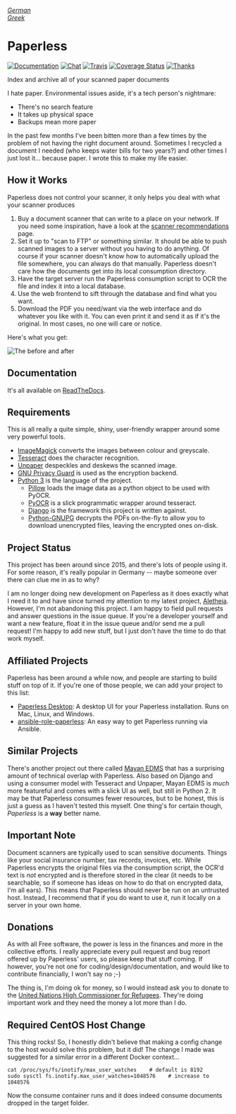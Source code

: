 *[German](README-de.md)*<br/>
*[Greek](README-el.md)*

# Paperless

[![Documentation](https://readthedocs.org/projects/paperless/badge/?version=latest)](https://paperless.readthedocs.org/) [![Chat](https://badges.gitter.im/danielquinn/paperless.svg)](https://gitter.im/danielquinn/paperless) [![Travis](https://travis-ci.org/danielquinn/paperless.svg?branch=master)](https://travis-ci.org/danielquinn/paperless) [![Coverage Status](https://coveralls.io/repos/github/danielquinn/paperless/badge.svg?branch=master)](https://coveralls.io/github/danielquinn/paperless?branch=master) [![Thanks](https://img.shields.io/badge/THANKS-md-ff69b4.svg)](https://github.com/danielquinn/paperless/blob/master/THANKS.md)

Index and archive all of your scanned paper documents

I hate paper.  Environmental issues aside, it's a tech person's nightmare:

* There's no search feature
* It takes up physical space
* Backups mean more paper

In the past few months I've been bitten more than a few times by the problem of not having the right document around.  Sometimes I recycled a document I needed (who keeps water bills for two years?) and other times I just lost it... because paper.  I wrote this to make my life easier.


## How it Works

Paperless does not control your scanner, it only helps you deal with what your scanner produces

1. Buy a document scanner that can write to a place on your network.  If you need some inspiration, have a look at the [scanner recommendations](https://paperless.readthedocs.io/en/latest/scanners.html) page.
2. Set it up to "scan to FTP" or something similar. It should be able to push scanned images to a server without you having to do anything.  Of course if your scanner doesn't know how to automatically upload the file somewhere, you can always do that manually.  Paperless doesn't care how the documents get into its local consumption directory.
3. Have the target server run the Paperless consumption script to OCR the file and index it into a local database.
4. Use the web frontend to sift through the database and find what you want.
5. Download the PDF you need/want via the web interface and do whatever you like with it.  You can even print it and send it as if it's the original. In most cases, no one will care or notice.

Here's what you get:

![The before and after](https://raw.githubusercontent.com/danielquinn/paperless/master/docs/_static/screenshot.png)


## Documentation

It's all available on [ReadTheDocs](https://paperless.readthedocs.org/).


## Requirements

This is all really a quite simple, shiny, user-friendly wrapper around some very powerful tools.

* [ImageMagick](http://imagemagick.org/) converts the images between colour and greyscale.
* [Tesseract](https://github.com/tesseract-ocr) does the character recognition.
* [Unpaper](https://www.flameeyes.eu/projects/unpaper) despeckles and deskews the scanned image.
* [GNU Privacy Guard](https://gnupg.org/) is used as the encryption backend.
* [Python 3](https://python.org/) is the language of the project.
  * [Pillow](https://pypi.python.org/pypi/pillowfight/) loads the image data as a python object to be used with PyOCR.
  * [PyOCR](https://github.com/jflesch/pyocr) is a slick programmatic wrapper around tesseract.
  * [Django](https://www.djangoproject.com/) is the framework this project is written against.
  * [Python-GNUPG](http://pythonhosted.org/python-gnupg/) decrypts the PDFs on-the-fly to allow you to download unencrypted files, leaving the encrypted ones on-disk.


## Project Status

This project has been around since 2015, and there's lots of people using it.  For some reason, it's really popular in Germany -- maybe someone over there can clue me in as to why?

I am no longer doing new development on Paperless as it does exactly what I need it to and have since turned my attention to my latest project, [Aletheia](https://github.com/danielquinn/aletheia).  However, I'm not abandoning this project.  I am happy to field pull requests and answer questions in the issue queue.  If you're a developer yourself and want a new feature, float it in the issue queue and/or send me a pull request!  I'm happy to add new stuff, but I just don't have the time to do that work myself.


## Affiliated Projects

Paperless has been around a while now, and people are starting to build stuff on top of it.  If you're one of those people, we can add your project to this list:

* [Paperless Desktop](https://github.com/thomasbrueggemann/paperless-desktop): A desktop UI for your Paperless installation.  Runs on Mac, Linux, and Windows.
* [ansible-role-paperless](https://github.com/ovv/ansible-role-paperless): An easy way to get Paperless running via Ansible.


## Similar Projects

There's another project out there called [Mayan EDMS](https://mayan.readthedocs.org/en/latest/) that has a surprising amount of technical overlap with Paperless.  Also based on Django and using a consumer model with Tesseract and Unpaper, Mayan EDMS is *much* more featureful and comes with a slick UI as well, but still in Python 2. It may be that Paperless consumes fewer resources, but to be honest, this is just a guess as I haven't tested this myself.  One thing's for certain though, *Paperless* is a **way** better name.


## Important Note

Document scanners are typically used to scan sensitive documents.  Things like your social insurance number, tax records, invoices, etc.  While Paperless encrypts the original files via the consumption script, the OCR'd text is *not* encrypted and is therefore stored in the clear (it needs to be searchable, so if someone has ideas on how to do that on encrypted data, I'm all ears).  This means that Paperless should never be run on an untrusted host.  Instead, I recommend that if you do want to use it, run it locally on a server in your own home.


## Donations

As with all Free software, the power is less in the finances and more in the collective efforts.  I really appreciate every pull request and bug report offered up by Paperless' users, so please keep that stuff coming.  If however, you're not one for coding/design/documentation, and would like to contribute financially, I won't say no ;-)

The thing is, I'm doing ok for money, so I would instead ask you to donate to the [United Nations High Commissioner for Refugees](https://donate.unhcr.org/int-en/general). They're doing important work and they need the money a lot more than I do.

## Required CentOS Host Change

This thing rocks! So, I honestly didn't believe that making a config change to the host would solve this problem, but it did! The change I made was suggested for a similar error in a different Docker context...
```
cat /proc/sys/fs/inotify/max_user_watches    # default is 8192 
sudo sysctl fs.inotify.max_user_watches=1048576    # increase to 1048576
```
Now the consume container runs and it does indeed consume documents dropped in the target folder. 

